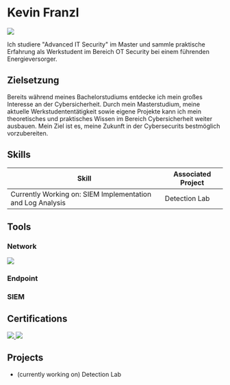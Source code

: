 # Kevin Franzl
<a href="https://www.linkedin.com/in/kevin-franzl-b89978125/"><img src="https://img.shields.io/badge/-LinkedIn-0072b1?&style=for-the-badge&logo=linkedin&logoColor=white" /></a>

Ich studiere "Advanced IT Security" im Master und sammle praktische Erfahrung als Werkstudent im Bereich OT Security bei einem führenden Energieversorger. 

## Zielsetzung

Bereits während meines Bachelorstudiums entdecke ich mein großes Interesse an der Cybersicherheit.
Durch mein Masterstudium, meine aktuelle Werkstudententätigkeit sowie eigene Projekte kann ich mein theoretisches und praktisches Wissen im Bereich Cybersicherheit weiter ausbauen. Mein Ziel ist es, meine Zukunft in der Cybersecurits bestmöglich vorzubereiten.

## Skills

| Skill                                         | Associated Project         |
|-----------------------------------------------|----------------------------|
|Currently Working on: SIEM Implementation and Log Analysis          | <a hrref="https://google.com">Detection Lab</a>| 


## Tools

### Network
<div>
    <img src="https://img.shields.io/badge/-Wireshark-1679A7?&style=for-the-badge&logo=Wireshark&logoColor=white" />
</div>

### Endpoint
<div>
    
</div>

### SIEM
<div>
   
</div>

## Certifications
<div>
    <a href="https://www.credly.com/badges/0aed012a-be6e-4457-a5c5-900f54e2d401/linked_in_profile" target="_blank">
    <img src="https://img.shields.io/badge/-Google%20AI%20Essentials-FF0000?style=for-the-badge&logo=google&logoColor=white" /> </a>

 <a href="https://bcert.me/bc/html/show-badge.html?b=oxxwlfkm">
 <img src="https://img.shields.io/badge/-Scrum%20Foundation-FF0000?style=for-the-badge&logo=scrum&logoColor=white" /> </a>
</div>

## Projects
- (currently working on) Detection Lab 
